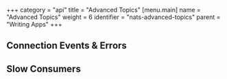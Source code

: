 +++
category = "api"
title = "Advanced Topics"
[menu.main]
    name = "Advanced Topics"
    weight = 6
    identifier = "nats-advanced-topics"
    parent = "Writing Apps"
+++

## Connection Events & Errors


## Slow Consumers